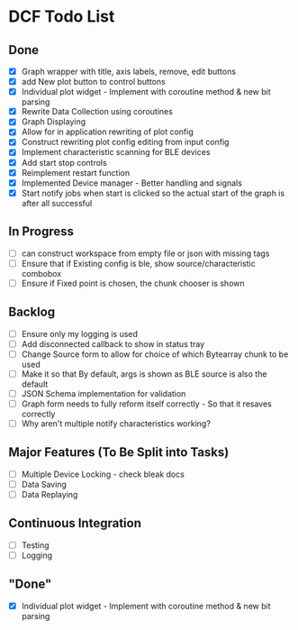 # DCF Todo List
## Done
- [x] Graph wrapper with title, axis labels, remove, edit buttons
- [x] add New plot button to control buttons
- [x] Individual plot widget - Implement with coroutine method & new bit parsing
- [x] Rewrite Data Collection using coroutines
- [x] Graph Displaying
- [x] Allow for in application rewriting of plot config 
- [x] Construct rewriting plot config editing from input config
- [x] Implement characteristic scanning for BLE devices
- [x] Add start stop controls
- [x] Reimplement restart function
- [x] Implemented Device manager - Better handling and signals
- [x] Start notify jobs when start is clicked so the actual start of the graph is after all successful
## In Progress
- [ ] can construct workspace from empty file or json with missing tags
- [ ] Ensure that if Existing config is ble, show source/characteristic combobox
- [ ] Ensure if Fixed point is chosen, the chunk chooser is shown
## Backlog
- [ ] Ensure only my logging is used
- [ ] Add disconnected callback to show in status tray
- [ ] Change Source form to allow for choice of which Bytearray chunk to be used
- [ ] Make it so that By default, args is shown as BLE source is also the default
- [ ] JSON Schema implementation for validation
- [ ] Graph form needs to fully reform itself correctly - So that it resaves correctly
- [ ] Why aren't multiple notify characteristics working?
## Major Features (To Be Split into Tasks)
- [ ] Multiple Device Locking - check bleak docs
- [ ] Data Saving
- [ ] Data Replaying
## Continuous Integration
- [ ] Testing
- [ ] Logging
## "Done"
- [x] Individual plot widget - Implement with coroutine method & new bit parsing
